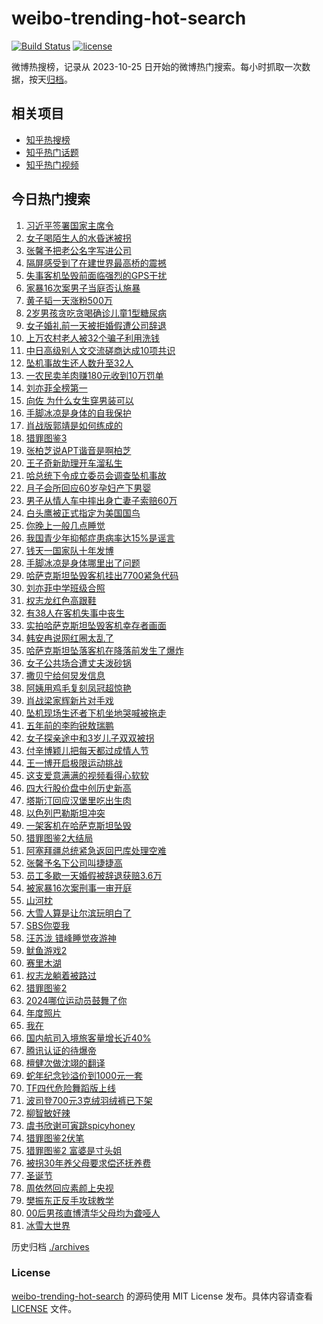 # weibo-trending-hot-search

[![Build Status](https://github.com/justjavac/weibo-trending-hot-search/workflows/ci/badge.svg?branch=master)](https://github.com/justjavac/weibo-trending-hot-search/actions)
[![license](https://img.shields.io/github/license/justjavac/weibo-trending-hot-search)](https://github.com/justjavac/weibo-trending-hot-search/blob/master/LICENSE)

微博热搜榜，记录从 2023-10-25 日开始的微博热门搜索。每小时抓取一次数据，按天[归档](./archives)。

## 相关项目

- [知乎热搜榜](https://github.com/justjavac/zhihu-trending-top-search)
- [知乎热门话题](https://github.com/justjavac/zhihu-trending-hot-questions)
- [知乎热门视频](https://github.com/justjavac/zhihu-trending-hot-video)

## 今日热门搜索

<!-- BEGIN -->
<!-- 最后更新时间 Thu Dec 26 2024 06:21:13 GMT+0800 (China Standard Time) -->

1. [习近平签署国家主席令](https://s.weibo.com//weibo?q=%23%E4%B9%A0%E8%BF%91%E5%B9%B3%E7%AD%BE%E7%BD%B2%E5%9B%BD%E5%AE%B6%E4%B8%BB%E5%B8%AD%E4%BB%A4%23&Refer=new_time)
1. [女子喝陌生人的水昏迷被拐](https://s.weibo.com//weibo?q=%23%E5%A5%B3%E5%AD%90%E5%96%9D%E9%99%8C%E7%94%9F%E4%BA%BA%E7%9A%84%E6%B0%B4%E6%98%8F%E8%BF%B7%E8%A2%AB%E6%8B%90%23&t=31&band_rank=1&Refer=top)
1. [张馨予把老公名字写进公司](https://s.weibo.com//weibo?q=%23%E5%BC%A0%E9%A6%A8%E4%BA%88%E6%8A%8A%E8%80%81%E5%85%AC%E5%90%8D%E5%AD%97%E5%86%99%E8%BF%9B%E5%85%AC%E5%8F%B8%23&t=31&band_rank=18&Refer=top)
1. [隔屏感受到了在建世界最高桥的震撼](https://s.weibo.com//weibo?q=%23%E9%9A%94%E5%B1%8F%E6%84%9F%E5%8F%97%E5%88%B0%E4%BA%86%E5%9C%A8%E5%BB%BA%E4%B8%96%E7%95%8C%E6%9C%80%E9%AB%98%E6%A1%A5%E7%9A%84%E9%9C%87%E6%92%BC%23&t=31&band_rank=3&Refer=top)
1. [失事客机坠毁前面临强烈的GPS干扰](https://s.weibo.com//weibo?q=%23%E5%A4%B1%E4%BA%8B%E5%AE%A2%E6%9C%BA%E5%9D%A0%E6%AF%81%E5%89%8D%E9%9D%A2%E4%B8%B4%E5%BC%BA%E7%83%88%E7%9A%84GPS%E5%B9%B2%E6%89%B0%23&t=31&band_rank=22&Refer=top)
1. [家暴16次案男子当庭否认施暴](https://s.weibo.com//weibo?q=%23%E5%AE%B6%E6%9A%B416%E6%AC%A1%E6%A1%88%E7%94%B7%E5%AD%90%E5%BD%93%E5%BA%AD%E5%90%A6%E8%AE%A4%E6%96%BD%E6%9A%B4%23&t=31&band_rank=35&Refer=top)
1. [黄子韬一天涨粉500万](https://s.weibo.com//weibo?q=%23%E9%BB%84%E5%AD%90%E9%9F%AC%E4%B8%80%E5%A4%A9%E6%B6%A8%E7%B2%89500%E4%B8%87%23&t=31&band_rank=1&Refer=top)
1. [2岁男孩贪吃贪喝确诊儿童1型糖尿病](https://s.weibo.com//weibo?q=%232%E5%B2%81%E7%94%B7%E5%AD%A9%E8%B4%AA%E5%90%83%E8%B4%AA%E5%96%9D%E7%A1%AE%E8%AF%8A%E5%84%BF%E7%AB%A51%E5%9E%8B%E7%B3%96%E5%B0%BF%E7%97%85%23&t=31&band_rank=37&Refer=top)
1. [女子婚礼前一天被拒婚假遭公司辞退](https://s.weibo.com//weibo?q=%23%E5%A5%B3%E5%AD%90%E5%A9%9A%E7%A4%BC%E5%89%8D%E4%B8%80%E5%A4%A9%E8%A2%AB%E6%8B%92%E5%A9%9A%E5%81%87%E9%81%AD%E5%85%AC%E5%8F%B8%E8%BE%9E%E9%80%80%23&t=31&band_rank=17&Refer=top)
1. [上万农村老人被32个骗子利用洗钱](https://s.weibo.com//weibo?q=%23%E4%B8%8A%E4%B8%87%E5%86%9C%E6%9D%91%E8%80%81%E4%BA%BA%E8%A2%AB32%E4%B8%AA%E9%AA%97%E5%AD%90%E5%88%A9%E7%94%A8%E6%B4%97%E9%92%B1%23&t=31&band_rank=49&Refer=top)
1. [中日高级别人文交流磋商达成10项共识](https://s.weibo.com//weibo?q=%23%E4%B8%AD%E6%97%A5%E9%AB%98%E7%BA%A7%E5%88%AB%E4%BA%BA%E6%96%87%E4%BA%A4%E6%B5%81%E7%A3%8B%E5%95%86%E8%BE%BE%E6%88%9010%E9%A1%B9%E5%85%B1%E8%AF%86%23&t=31&band_rank=43&Refer=top)
1. [坠机事故生还人数升至32人](https://s.weibo.com//weibo?q=%23%E5%9D%A0%E6%9C%BA%E4%BA%8B%E6%95%85%E7%94%9F%E8%BF%98%E4%BA%BA%E6%95%B0%E5%8D%87%E8%87%B332%E4%BA%BA%23&t=31&band_rank=2&Refer=top)
1. [一农民卖羊肉赚180元收到10万罚单](https://s.weibo.com//weibo?q=%23%E4%B8%80%E5%86%9C%E6%B0%91%E5%8D%96%E7%BE%8A%E8%82%89%E8%B5%9A180%E5%85%83%E6%94%B6%E5%88%B010%E4%B8%87%E7%BD%9A%E5%8D%95%23&t=31&band_rank=19&Refer=top)
1. [刘亦菲全榜第一](https://s.weibo.com//weibo?q=%23%E5%88%98%E4%BA%A6%E8%8F%B2%E5%85%A8%E6%A6%9C%E7%AC%AC%E4%B8%80%23&t=31&band_rank=4&Refer=top)
1. [向佐 为什么女生穿男装可以](https://s.weibo.com//weibo?q=%E5%90%91%E4%BD%90%20%E4%B8%BA%E4%BB%80%E4%B9%88%E5%A5%B3%E7%94%9F%E7%A9%BF%E7%94%B7%E8%A3%85%E5%8F%AF%E4%BB%A5&t=31&band_rank=31&Refer=top)
1. [手脚冰凉是身体的自我保护](https://s.weibo.com//weibo?q=%23%E6%89%8B%E8%84%9A%E5%86%B0%E5%87%89%E6%98%AF%E8%BA%AB%E4%BD%93%E7%9A%84%E8%87%AA%E6%88%91%E4%BF%9D%E6%8A%A4%23&t=31&band_rank=18&Refer=top)
1. [肖战版郭靖是如何练成的](https://s.weibo.com//weibo?q=%23%E8%82%96%E6%88%98%E7%89%88%E9%83%AD%E9%9D%96%E6%98%AF%E5%A6%82%E4%BD%95%E7%BB%83%E6%88%90%E7%9A%84%23&t=31&band_rank=29&Refer=top)
1. [猎罪图鉴3](https://s.weibo.com//weibo?q=%E7%8C%8E%E7%BD%AA%E5%9B%BE%E9%89%B43&t=31&band_rank=9&Refer=top)
1. [张柏芝说APT谐音是啊柏芝](https://s.weibo.com//weibo?q=%E5%BC%A0%E6%9F%8F%E8%8A%9D%E8%AF%B4APT%E8%B0%90%E9%9F%B3%E6%98%AF%E5%95%8A%E6%9F%8F%E8%8A%9D&t=31&band_rank=15&Refer=top)
1. [王子奇新助理开车溜私生](https://s.weibo.com//weibo?q=%23%E7%8E%8B%E5%AD%90%E5%A5%87%E6%96%B0%E5%8A%A9%E7%90%86%E5%BC%80%E8%BD%A6%E6%BA%9C%E7%A7%81%E7%94%9F%23&t=31&band_rank=13&Refer=top)
1. [哈总统下令成立委员会调查坠机事故](https://s.weibo.com//weibo?q=%23%E5%93%88%E6%80%BB%E7%BB%9F%E4%B8%8B%E4%BB%A4%E6%88%90%E7%AB%8B%E5%A7%94%E5%91%98%E4%BC%9A%E8%B0%83%E6%9F%A5%E5%9D%A0%E6%9C%BA%E4%BA%8B%E6%95%85%23&t=31&band_rank=42&Refer=top)
1. [月子会所回应60岁孕妇产下男婴](https://s.weibo.com//weibo?q=%23%E6%9C%88%E5%AD%90%E4%BC%9A%E6%89%80%E5%9B%9E%E5%BA%9460%E5%B2%81%E5%AD%95%E5%A6%87%E4%BA%A7%E4%B8%8B%E7%94%B7%E5%A9%B4%23&t=31&band_rank=23&Refer=top)
1. [男子从情人车中摔出身亡妻子索赔60万](https://s.weibo.com//weibo?q=%23%E7%94%B7%E5%AD%90%E4%BB%8E%E6%83%85%E4%BA%BA%E8%BD%A6%E4%B8%AD%E6%91%94%E5%87%BA%E8%BA%AB%E4%BA%A1%E5%A6%BB%E5%AD%90%E7%B4%A2%E8%B5%9460%E4%B8%87%23&t=31&band_rank=45&Refer=top)
1. [白头鹰被正式指定为美国国鸟](https://s.weibo.com//weibo?q=%23%E7%99%BD%E5%A4%B4%E9%B9%B0%E8%A2%AB%E6%AD%A3%E5%BC%8F%E6%8C%87%E5%AE%9A%E4%B8%BA%E7%BE%8E%E5%9B%BD%E5%9B%BD%E9%B8%9F%23&t=31&band_rank=10&Refer=top)
1. [你晚上一般几点睡觉](https://s.weibo.com//weibo?q=%23%E4%BD%A0%E6%99%9A%E4%B8%8A%E4%B8%80%E8%88%AC%E5%87%A0%E7%82%B9%E7%9D%A1%E8%A7%89%23&t=31&band_rank=41&Refer=top)
1. [我国青少年抑郁症患病率达15%是谣言](https://s.weibo.com//weibo?q=%23%E6%88%91%E5%9B%BD%E9%9D%92%E5%B0%91%E5%B9%B4%E6%8A%91%E9%83%81%E7%97%87%E6%82%A3%E7%97%85%E7%8E%87%E8%BE%BE15%25%E6%98%AF%E8%B0%A3%E8%A8%80%23&t=31&band_rank=25&Refer=top)
1. [钱天一国家队十年发博](https://s.weibo.com//weibo?q=%23%E9%92%B1%E5%A4%A9%E4%B8%80%E5%9B%BD%E5%AE%B6%E9%98%9F%E5%8D%81%E5%B9%B4%E5%8F%91%E5%8D%9A%23&t=31&band_rank=33&Refer=top)
1. [手脚冰凉是身体哪里出了问题](https://s.weibo.com//weibo?q=%23%E6%89%8B%E8%84%9A%E5%86%B0%E5%87%89%E6%98%AF%E8%BA%AB%E4%BD%93%E5%93%AA%E9%87%8C%E5%87%BA%E4%BA%86%E9%97%AE%E9%A2%98%23&t=31&band_rank=5&Refer=top)
1. [哈萨克斯坦坠毁客机挂出7700紧急代码](https://s.weibo.com//weibo?q=%23%E5%93%88%E8%90%A8%E5%85%8B%E6%96%AF%E5%9D%A6%E5%9D%A0%E6%AF%81%E5%AE%A2%E6%9C%BA%E6%8C%82%E5%87%BA7700%E7%B4%A7%E6%80%A5%E4%BB%A3%E7%A0%81%23&t=31&band_rank=45&Refer=top)
1. [刘亦菲中学班级合照](https://s.weibo.com//weibo?q=%23%E5%88%98%E4%BA%A6%E8%8F%B2%E4%B8%AD%E5%AD%A6%E7%8F%AD%E7%BA%A7%E5%90%88%E7%85%A7%23&t=31&band_rank=14&Refer=top)
1. [权志龙红色高跟鞋](https://s.weibo.com//weibo?q=%23%E6%9D%83%E5%BF%97%E9%BE%99%E7%BA%A2%E8%89%B2%E9%AB%98%E8%B7%9F%E9%9E%8B%23&t=31&band_rank=7&Refer=top)
1. [有38人在客机失事中丧生](https://s.weibo.com//weibo?q=%23%E6%9C%8938%E4%BA%BA%E5%9C%A8%E5%AE%A2%E6%9C%BA%E5%A4%B1%E4%BA%8B%E4%B8%AD%E4%B8%A7%E7%94%9F%23&t=31&band_rank=10&Refer=top)
1. [实拍哈萨克斯坦坠毁客机幸存者画面](https://s.weibo.com//weibo?q=%23%E5%AE%9E%E6%8B%8D%E5%93%88%E8%90%A8%E5%85%8B%E6%96%AF%E5%9D%A6%E5%9D%A0%E6%AF%81%E5%AE%A2%E6%9C%BA%E5%B9%B8%E5%AD%98%E8%80%85%E7%94%BB%E9%9D%A2%23&t=31&band_rank=46&Refer=top)
1. [韩安冉说网红圈太乱了](https://s.weibo.com//weibo?q=%23%E9%9F%A9%E5%AE%89%E5%86%89%E8%AF%B4%E7%BD%91%E7%BA%A2%E5%9C%88%E5%A4%AA%E4%B9%B1%E4%BA%86%23&t=31&band_rank=26&Refer=top)
1. [哈萨克斯坦坠落客机在降落前发生了爆炸](https://s.weibo.com//weibo?q=%23%E5%93%88%E8%90%A8%E5%85%8B%E6%96%AF%E5%9D%A6%E5%9D%A0%E8%90%BD%E5%AE%A2%E6%9C%BA%E5%9C%A8%E9%99%8D%E8%90%BD%E5%89%8D%E5%8F%91%E7%94%9F%E4%BA%86%E7%88%86%E7%82%B8%23&t=31&band_rank=31&Refer=top)
1. [女子公共场合遭丈夫泼砂锅](https://s.weibo.com//weibo?q=%23%E5%A5%B3%E5%AD%90%E5%85%AC%E5%85%B1%E5%9C%BA%E5%90%88%E9%81%AD%E4%B8%88%E5%A4%AB%E6%B3%BC%E7%A0%82%E9%94%85%23&t=31&band_rank=16&Refer=top)
1. [撒贝宁给何炅发信息](https://s.weibo.com//weibo?q=%23%E6%92%92%E8%B4%9D%E5%AE%81%E7%BB%99%E4%BD%95%E7%82%85%E5%8F%91%E4%BF%A1%E6%81%AF%23&t=31&band_rank=28&Refer=top)
1. [阿姨用鸡毛复刻凤冠超惊艳](https://s.weibo.com//weibo?q=%23%E9%98%BF%E5%A7%A8%E7%94%A8%E9%B8%A1%E6%AF%9B%E5%A4%8D%E5%88%BB%E5%87%A4%E5%86%A0%E8%B6%85%E6%83%8A%E8%89%B3%23&t=31&band_rank=40&Refer=top)
1. [肖战梁家辉新片对手戏](https://s.weibo.com//weibo?q=%23%E8%82%96%E6%88%98%E6%A2%81%E5%AE%B6%E8%BE%89%E6%96%B0%E7%89%87%E5%AF%B9%E6%89%8B%E6%88%8F%23&t=31&band_rank=38&Refer=top)
1. [坠机现场生还者下机坐地哭喊被拖走](https://s.weibo.com//weibo?q=%23%E5%9D%A0%E6%9C%BA%E7%8E%B0%E5%9C%BA%E7%94%9F%E8%BF%98%E8%80%85%E4%B8%8B%E6%9C%BA%E5%9D%90%E5%9C%B0%E5%93%AD%E5%96%8A%E8%A2%AB%E6%8B%96%E8%B5%B0%23&t=31&band_rank=11&Refer=top)
1. [五年前的李昀锐敖瑞鹏](https://s.weibo.com//weibo?q=%23%E4%BA%94%E5%B9%B4%E5%89%8D%E7%9A%84%E6%9D%8E%E6%98%80%E9%94%90%E6%95%96%E7%91%9E%E9%B9%8F%23&t=31&band_rank=22&Refer=top)
1. [女子探亲途中和3岁儿子双双被拐](https://s.weibo.com//weibo?q=%23%E5%A5%B3%E5%AD%90%E6%8E%A2%E4%BA%B2%E9%80%94%E4%B8%AD%E5%92%8C3%E5%B2%81%E5%84%BF%E5%AD%90%E5%8F%8C%E5%8F%8C%E8%A2%AB%E6%8B%90%23&t=31&band_rank=8&Refer=top)
1. [付辛博颖儿把每天都过成情人节](https://s.weibo.com//weibo?q=%E4%BB%98%E8%BE%9B%E5%8D%9A%E9%A2%96%E5%84%BF%E6%8A%8A%E6%AF%8F%E5%A4%A9%E9%83%BD%E8%BF%87%E6%88%90%E6%83%85%E4%BA%BA%E8%8A%82&t=31&band_rank=42&Refer=top)
1. [王一博开启极限运动挑战](https://s.weibo.com//weibo?q=%23%E7%8E%8B%E4%B8%80%E5%8D%9A%E5%BC%80%E5%90%AF%E6%9E%81%E9%99%90%E8%BF%90%E5%8A%A8%E6%8C%91%E6%88%98%23&t=31&band_rank=43&Refer=top)
1. [这支爱意满满的视频看得心软软](https://s.weibo.com//weibo?q=%23%E8%BF%99%E6%94%AF%E7%88%B1%E6%84%8F%E6%BB%A1%E6%BB%A1%E7%9A%84%E8%A7%86%E9%A2%91%E7%9C%8B%E5%BE%97%E5%BF%83%E8%BD%AF%E8%BD%AF%23&t=31&band_rank=49&Refer=top)
1. [四大行股价盘中创历史新高](https://s.weibo.com//weibo?q=%23%E5%9B%9B%E5%A4%A7%E8%A1%8C%E8%82%A1%E4%BB%B7%E7%9B%98%E4%B8%AD%E5%88%9B%E5%8E%86%E5%8F%B2%E6%96%B0%E9%AB%98%23&t=31&band_rank=45&Refer=top)
1. [塔斯汀回应汉堡里吃出生肉](https://s.weibo.com//weibo?q=%23%E5%A1%94%E6%96%AF%E6%B1%80%E5%9B%9E%E5%BA%94%E6%B1%89%E5%A0%A1%E9%87%8C%E5%90%83%E5%87%BA%E7%94%9F%E8%82%89%23&t=31&band_rank=27&Refer=top)
1. [以色列巴勒斯坦冲突](https://s.weibo.com//weibo?q=%23%E4%BB%A5%E8%89%B2%E5%88%97%E5%B7%B4%E5%8B%92%E6%96%AF%E5%9D%A6%E5%86%B2%E7%AA%81%23&t=31&band_rank=45&Refer=top)
1. [一架客机在哈萨克斯坦坠毁](https://s.weibo.com//weibo?q=%23%E4%B8%80%E6%9E%B6%E5%AE%A2%E6%9C%BA%E5%9C%A8%E5%93%88%E8%90%A8%E5%85%8B%E6%96%AF%E5%9D%A6%E5%9D%A0%E6%AF%81%23&t=31&band_rank=48&Refer=top)
1. [猎罪图鉴2大结局](https://s.weibo.com//weibo?q=%E7%8C%8E%E7%BD%AA%E5%9B%BE%E9%89%B42%E5%A4%A7%E7%BB%93%E5%B1%80&t=31&band_rank=34&Refer=top)
1. [阿塞拜疆总统紧急返回巴库处理空难](https://s.weibo.com//weibo?q=%23%E9%98%BF%E5%A1%9E%E6%8B%9C%E7%96%86%E6%80%BB%E7%BB%9F%E7%B4%A7%E6%80%A5%E8%BF%94%E5%9B%9E%E5%B7%B4%E5%BA%93%E5%A4%84%E7%90%86%E7%A9%BA%E9%9A%BE%23&t=31&band_rank=10&Refer=top)
1. [张馨予名下公司叫捷捷高](https://s.weibo.com//weibo?q=%23%E5%BC%A0%E9%A6%A8%E4%BA%88%E5%90%8D%E4%B8%8B%E5%85%AC%E5%8F%B8%E5%8F%AB%E6%8D%B7%E6%8D%B7%E9%AB%98%23&t=31&band_rank=12&Refer=top)
1. [员工多歇一天婚假被辞退获赔3.6万](https://s.weibo.com//weibo?q=%23%E5%91%98%E5%B7%A5%E5%A4%9A%E6%AD%87%E4%B8%80%E5%A4%A9%E5%A9%9A%E5%81%87%E8%A2%AB%E8%BE%9E%E9%80%80%E8%8E%B7%E8%B5%943.6%E4%B8%87%23&t=31&band_rank=41&Refer=top)
1. [被家暴16次案刑事一审开庭](https://s.weibo.com//weibo?q=%E8%A2%AB%E5%AE%B6%E6%9A%B416%E6%AC%A1%E6%A1%88%E5%88%91%E4%BA%8B%E4%B8%80%E5%AE%A1%E5%BC%80%E5%BA%AD&t=31&band_rank=20&Refer=top)
1. [山河枕](https://s.weibo.com//weibo?q=%E5%B1%B1%E6%B2%B3%E6%9E%95&t=31&band_rank=36&Refer=top)
1. [大雪人算是让尔滨玩明白了](https://s.weibo.com//weibo?q=%E5%A4%A7%E9%9B%AA%E4%BA%BA%E7%AE%97%E6%98%AF%E8%AE%A9%E5%B0%94%E6%BB%A8%E7%8E%A9%E6%98%8E%E7%99%BD%E4%BA%86&t=31&band_rank=50&Refer=top)
1. [SBS你耍我](https://s.weibo.com//weibo?q=SBS%E4%BD%A0%E8%80%8D%E6%88%91&t=31&band_rank=24&Refer=top)
1. [汪苏泷 错峰睡觉夜游神](https://s.weibo.com//weibo?q=%E6%B1%AA%E8%8B%8F%E6%B3%B7%20%E9%94%99%E5%B3%B0%E7%9D%A1%E8%A7%89%E5%A4%9C%E6%B8%B8%E7%A5%9E&t=31&band_rank=45&Refer=top)
1. [鱿鱼游戏2](https://s.weibo.com//weibo?q=%E9%B1%BF%E9%B1%BC%E6%B8%B8%E6%88%8F2&t=31&band_rank=21&Refer=top)
1. [赛里木湖](https://s.weibo.com//weibo?q=%23%E8%B5%9B%E9%87%8C%E6%9C%A8%E6%B9%96%23&t=31&band_rank=23&Refer=top)
1. [权志龙躺着被路过](https://s.weibo.com//weibo?q=%E6%9D%83%E5%BF%97%E9%BE%99%E8%BA%BA%E7%9D%80%E8%A2%AB%E8%B7%AF%E8%BF%87&t=31&band_rank=40&Refer=top)
1. [猎罪图鉴2](https://s.weibo.com//weibo?q=%E7%8C%8E%E7%BD%AA%E5%9B%BE%E9%89%B42&t=31&band_rank=49&Refer=top)
1. [2024哪位运动员鼓舞了你](https://s.weibo.com//weibo?q=%232024%E5%93%AA%E4%BD%8D%E8%BF%90%E5%8A%A8%E5%91%98%E9%BC%93%E8%88%9E%E4%BA%86%E4%BD%A0%23&t=31&band_rank=25&Refer=top)
1. [年度照片](https://s.weibo.com//weibo?q=%E5%B9%B4%E5%BA%A6%E7%85%A7%E7%89%87&t=31&band_rank=49&Refer=top)
1. [我在](https://s.weibo.com//weibo?q=%E6%88%91%E5%9C%A8&t=31&band_rank=49&Refer=top)
1. [国内航司入境旅客量增长近40%](https://s.weibo.com//weibo?q=%23%E5%9B%BD%E5%86%85%E8%88%AA%E5%8F%B8%E5%85%A5%E5%A2%83%E6%97%85%E5%AE%A2%E9%87%8F%E5%A2%9E%E9%95%BF%E8%BF%9140%25%23&t=31&band_rank=3&Refer=top)
1. [腾讯认证的待爆帝](https://s.weibo.com//weibo?q=%23%E8%85%BE%E8%AE%AF%E8%AE%A4%E8%AF%81%E7%9A%84%E5%BE%85%E7%88%86%E5%B8%9D%23&t=31&band_rank=43&Refer=top)
1. [檀健次做沈翊的翻译](https://s.weibo.com//weibo?q=%E6%AA%80%E5%81%A5%E6%AC%A1%E5%81%9A%E6%B2%88%E7%BF%8A%E7%9A%84%E7%BF%BB%E8%AF%91&t=31&band_rank=46&Refer=top)
1. [蛇年纪念钞溢价到1000元一套](https://s.weibo.com//weibo?q=%23%E8%9B%87%E5%B9%B4%E7%BA%AA%E5%BF%B5%E9%92%9E%E6%BA%A2%E4%BB%B7%E5%88%B01000%E5%85%83%E4%B8%80%E5%A5%97%23&t=31&band_rank=32&Refer=top)
1. [TF四代危险舞蹈版上线](https://s.weibo.com//weibo?q=%23TF%E5%9B%9B%E4%BB%A3%E5%8D%B1%E9%99%A9%E8%88%9E%E8%B9%88%E7%89%88%E4%B8%8A%E7%BA%BF%23&t=31&band_rank=50&Refer=top)
1. [波司登700元3克绒羽绒裤已下架](https://s.weibo.com//weibo?q=%23%E6%B3%A2%E5%8F%B8%E7%99%BB700%E5%85%833%E5%85%8B%E7%BB%92%E7%BE%BD%E7%BB%92%E8%A3%A4%E5%B7%B2%E4%B8%8B%E6%9E%B6%23&t=31&band_rank=50&Refer=top)
1. [柳智敏好辣](https://s.weibo.com//weibo?q=%E6%9F%B3%E6%99%BA%E6%95%8F%E5%A5%BD%E8%BE%A3&t=31&band_rank=44&Refer=top)
1. [虞书欣谢可寅跳spicyhoney](https://s.weibo.com//weibo?q=%23%E8%99%9E%E4%B9%A6%E6%AC%A3%E8%B0%A2%E5%8F%AF%E5%AF%85%E8%B7%B3spicyhoney%23&t=31&band_rank=38&Refer=top)
1. [猎罪图鉴2伏笔](https://s.weibo.com//weibo?q=%E7%8C%8E%E7%BD%AA%E5%9B%BE%E9%89%B42%E4%BC%8F%E7%AC%94&t=31&band_rank=46&Refer=top)
1. [猎罪图鉴2 富婆是寸头姐](https://s.weibo.com//weibo?q=%E7%8C%8E%E7%BD%AA%E5%9B%BE%E9%89%B42%20%E5%AF%8C%E5%A9%86%E6%98%AF%E5%AF%B8%E5%A4%B4%E5%A7%90&t=31&band_rank=48&Refer=top)
1. [被拐30年养父母要求偿还抚养费](https://s.weibo.com//weibo?q=%23%E8%A2%AB%E6%8B%9030%E5%B9%B4%E5%85%BB%E7%88%B6%E6%AF%8D%E8%A6%81%E6%B1%82%E5%81%BF%E8%BF%98%E6%8A%9A%E5%85%BB%E8%B4%B9%23&t=31&band_rank=47&Refer=top)
1. [圣诞节](https://s.weibo.com//weibo?q=%E5%9C%A3%E8%AF%9E%E8%8A%82&t=31&band_rank=6&Refer=top)
1. [周依然回应素颜上央视](https://s.weibo.com//weibo?q=%23%E5%91%A8%E4%BE%9D%E7%84%B6%E5%9B%9E%E5%BA%94%E7%B4%A0%E9%A2%9C%E4%B8%8A%E5%A4%AE%E8%A7%86%23&t=31&band_rank=20&Refer=top)
1. [樊振东正反手攻球教学](https://s.weibo.com//weibo?q=%23%E6%A8%8A%E6%8C%AF%E4%B8%9C%E6%AD%A3%E5%8F%8D%E6%89%8B%E6%94%BB%E7%90%83%E6%95%99%E5%AD%A6%23&t=31&band_rank=30&Refer=top)
1. [00后男孩直博清华父母均为聋哑人](https://s.weibo.com//weibo?q=%2300%E5%90%8E%E7%94%B7%E5%AD%A9%E7%9B%B4%E5%8D%9A%E6%B8%85%E5%8D%8E%E7%88%B6%E6%AF%8D%E5%9D%87%E4%B8%BA%E8%81%8B%E5%93%91%E4%BA%BA%23&t=31&band_rank=39&Refer=top)
1. [冰雪大世界](https://s.weibo.com//weibo?q=%E5%86%B0%E9%9B%AA%E5%A4%A7%E4%B8%96%E7%95%8C&t=31&band_rank=44&Refer=top)

<!-- END -->

历史归档 [./archives](./archives)

### License

[weibo-trending-hot-search](https://github.com/justjavac/weibo-trending-hot-search) 的源码使用 MIT License
发布。具体内容请查看 [LICENSE](./LICENSE) 文件。
